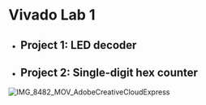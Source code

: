 # Vivado Lab 1

- ## Project 1: LED decoder
- ## Project 2: Single-digit hex counter

![IMG_8482_MOV_AdobeCreativeCloudExpress](https://user-images.githubusercontent.com/45573682/156511377-8922255e-f958-482c-84ad-cdf9802adca6.gif)
